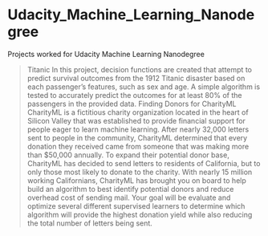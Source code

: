 # Udacity_Machine_Learning_Nanodegree
Projects worked for Udacity Machine Learning Nanodegree
> Titanic
In this project, decision functions are created that attempt to predict survival outcomes from the 1912 Titanic disaster based on each passenger’s features, such as sex and age. A simple algorithm is tested to accurately predict the outcomes for at least 80% of the passengers in the provided data. 
> Finding Donors for CharityML
CharityML is a fictitious charity organization located in the heart of Silicon Valley that was established to provide financial support for people eager to learn machine learning. After nearly 32,000 letters sent to people in the community, CharityML determined that every donation they received came from someone that was making more than $50,000 annually. To expand their potential donor base, CharityML has decided to send letters to residents of California, but to only those most likely to donate to the charity. With nearly 15 million working Californians, CharityML has brought you on board to help build an algorithm to best identify potential donors and reduce overhead cost of sending mail. Your goal will be evaluate and optimize several different supervised learners to determine which algorithm will provide the highest donation yield while also reducing the total number of letters being sent. 
> 
